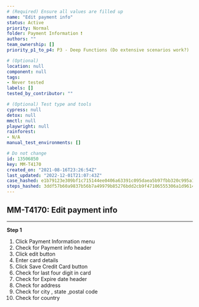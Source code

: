 ```yaml
---
# (Required) Ensure all values are filled up
name: "Edit payment info"
status: Active
priority: Normal
folder: Payment Information ❗
authors: ""
team_ownership: []
priority_p1_to_p4: P3 - Deep Functions (Do extensive scenarios work?)

# (Optional)
location: null
component: null
tags:
- Never tested
labels: []
tested_by_contributor: ""

# (Optional) Test type and tools
cypress: null
detox: null
mmctl: null
playwright: null
rainforest:
- N/A
manual_test_environments: []

# Do not change
id: 13506850
key: MM-T4170
created_on: "2021-08-16T23:26:54Z"
last_updated: "2022-12-01T21:07:43Z"
case_hashed: e1b79123e309bf1c715144ee0406a63391c095daea5b97fbb320c995a19e57e76c424f5031477f23e6d99482cc65c0bd
steps_hashed: 3ddf57b60a9837b56b7a49979b85276bdd2cb9f47106555306a1d96142ccc69cd9edba904d41fe8971d9620f26ccdfc0
---
```


<!-- (Auto-generated) Based on frontmatter's "key" and "name" -->

## MM-T4170: Edit payment info

---

**Step 1**

1. Click Payment Information menu
2. Check for Payment info header
3. Click edit button
4. Enter card details
5. Click Save Credit Card button
6. Check for last four digit in card
7. Check for Expire date header
8. Check for address
9. Check for city , state ,postal code
10. Check for country
